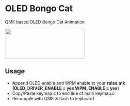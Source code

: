 # OLED Bongo Cat
QMK based OLED Bongo Cat Animation

<img src="http://s6.uplod.ir/i/01025/6a9jwtch0kvb.gif" width="262" height="98" />


## Usage
- Append OLED enable and WPM enable to your **rules.mk** **(OLED_DRIVER_ENABLE = yes WPM_ENABLE = yes)**
- Copy/Paste keymap.c to end line of main keymap.c
- Recompile with QMK & flash to keyboard
